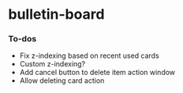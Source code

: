 # bulletin-board

### To-dos

- Fix z-indexing based on recent used cards
- Custom z-indexing?
- Add cancel button to delete item action window
- Allow deleting card action
